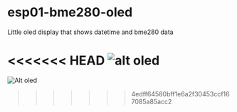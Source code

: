 # esp01-bme280-oled
Little oled display that shows datetime and bme280 data

<<<<<<< HEAD
![alt oled](https://files.elmo.space/images/oled-bme280.png)
=======
![Alt oled](https://files.elmo.space/images/oled-bme280.jpg)
>>>>>>> 4edff64580bff1e6a2f30453ccf167085a85acc2
